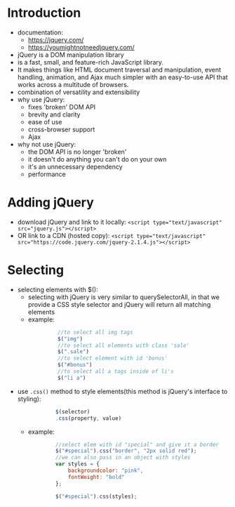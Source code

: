 # Introduction

- documentation:
    - https://jquery.com/
    - https://youmightnotneedjquery.com/
- jQuery is a DOM manipulation library
- is a fast, small, and feature-rich JavaScript library. 
- It makes things like HTML document traversal and manipulation, event handling, animation, and Ajax much simpler with an easy-to-use API that works across a multitude of browsers. 
- combination of versatility and extensibility
- why use jQuery:   
    - fixes 'broken' DOM API
    - brevity and clarity
    - ease of use
    - cross-browser support
    - Ajax
- why not use jQuery:   
    - the DOM API is no longer 'broken'
    - it doesn't do anything you can't do on your own
    - it's an unnecessary dependency
    - performance


# Adding jQuery

- download jQuery and link to it locally:   `<script type="text/javascript" src="jquery.js"></script>`
- OR link to a CDN (hosted copy):   `<script type="text/javascript" src="https://code.jquery.com/jquery-2.1.4.js"></script>`


# Selecting

- selecting elements with $():
    - selecting with jQuery is very similar to querySelectorAll, in that we provide a CSS style selector and jQuery will return all matching elements
    - example:  
```js
                //to select all img tags
                $("img")
                //to select all elements with class 'sale'
                $(".sale")
                //to select element with id 'bonus'
                $("#bonus")
                //to select all a tags inside of li's
                $("li a")
```
- use `.css()` method to style elements(this method is jQuery's interface to styling):
    ```js
                $(selector)
                .css(property, value)
    ```
    - example:  
    ```js
                //select elem with id "special" and give it a border
                $("#special").css("border", "2px solid red");
                //we can also pass in an object with styles
                var styles = {
                    backgroundcolor: "pink",
                    fontWeight: "bold"
                };

                $("#special").css(styles);
    ```